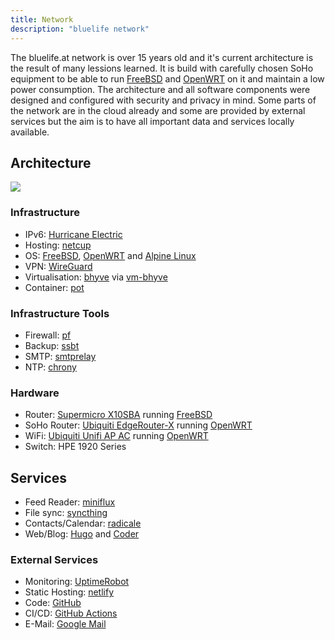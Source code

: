```yaml
---
title: Network
description: "bluelife network"
---
```


The bluelife.at network is over 15 years old and it's current architecture is the result of many lessions learned. It is build with carefully chosen SoHo equipment to be able to run [FreeBSD](https://www.freebsd.org/) and [OpenWRT](https://openwrt.org/) on it and maintain a low power consumption. The architecture and all software components were designed and configured with security and privacy in mind.
Some parts of the network are in the cloud already and some are provided by external services but the aim is to have all important data and services locally available.

## Architecture

![](/images/bluelife_network.png)


### Infrastructure

* IPv6: [Hurricane Electric](https://ipv6.he.net/)
* Hosting: [netcup](https://www.netcup.de/)
* OS: [FreeBSD](https://www.freebsd.org/), [OpenWRT](https://openwrt.org/) and [Alpine Linux](https://alpinelinux.org/)
* VPN: [WireGuard](https://wireguard.com/)
* Virtualisation: [bhyve](http://bhyve.org/) via [vm-bhyve](https://github.com/churchers/vm-bhyve)
* Container: [pot](https://github.com/pizzamig/pot)


### Infrastructure Tools

* Firewall: [pf](https://www.freebsd.org/doc/handbook/firewalls-pf.html)
* Backup: [ssbt](https://github.com/decke/ssbt/)
* SMTP: [smtprelay](https://github.com/decke/smtprelay)
* NTP: [chrony](https://chrony.tuxfamily.org/)


### Hardware

* Router: [Supermicro X10SBA](http://www.supermicro.com/products/motherboard/celeron/x10/x10sba.cfm) running [FreeBSD](https://www.freebsd.org/)
* SoHo Router: [Ubiquiti EdgeRouter-X](https://www.ui.com/edgemax/edgerouter-x/) running [OpenWRT](https://openwrt.org)
* WiFi: [Ubiquiti Unifi AP AC](https://www.ubnt.com/unifi/unifi-ap-ac-lr/) running [OpenWRT](https://openwrt.org/)
* Switch: HPE 1920 Series


## Services

* Feed Reader: [miniflux](https://miniflux.app/)
* File sync: [syncthing](https://syncthing.net/)
* Contacts/Calendar: [radicale](https://radicale.org/)
* Web/Blog: [Hugo](https://gohugo.io/) and [Coder](https://github.com/luizdepra/hugo-coder/)


### External Services

* Monitoring: [UptimeRobot](https://uptimerobot.com)
* Static Hosting: [netlify](https://www.netlify.com)
* Code: [GitHub](https://github.com/decke)
* CI/CD: [GitHub Actions](https://github.com/features/actions)
* E-Mail: [Google Mail](https://google.com/gmail/)
